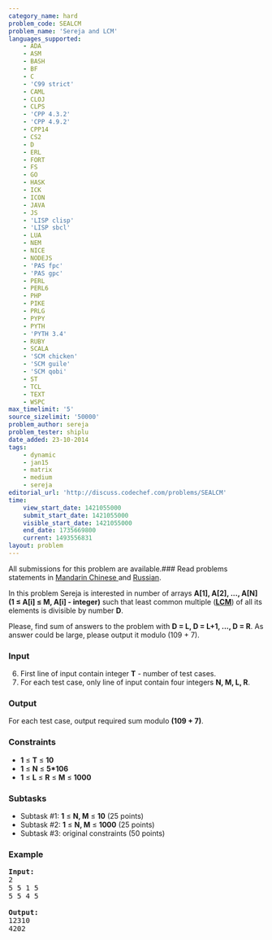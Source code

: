 ```yaml
---
category_name: hard
problem_code: SEALCM
problem_name: 'Sereja and LCM'
languages_supported:
    - ADA
    - ASM
    - BASH
    - BF
    - C
    - 'C99 strict'
    - CAML
    - CLOJ
    - CLPS
    - 'CPP 4.3.2'
    - 'CPP 4.9.2'
    - CPP14
    - CS2
    - D
    - ERL
    - FORT
    - FS
    - GO
    - HASK
    - ICK
    - ICON
    - JAVA
    - JS
    - 'LISP clisp'
    - 'LISP sbcl'
    - LUA
    - NEM
    - NICE
    - NODEJS
    - 'PAS fpc'
    - 'PAS gpc'
    - PERL
    - PERL6
    - PHP
    - PIKE
    - PRLG
    - PYPY
    - PYTH
    - 'PYTH 3.4'
    - RUBY
    - SCALA
    - 'SCM chicken'
    - 'SCM guile'
    - 'SCM qobi'
    - ST
    - TCL
    - TEXT
    - WSPC
max_timelimit: '5'
source_sizelimit: '50000'
problem_author: sereja
problem_tester: shiplu
date_added: 23-10-2014
tags:
    - dynamic
    - jan15
    - matrix
    - medium
    - sereja
editorial_url: 'http://discuss.codechef.com/problems/SEALCM'
time:
    view_start_date: 1421055000
    submit_start_date: 1421055000
    visible_start_date: 1421055000
    end_date: 1735669800
    current: 1493556831
layout: problem
---
```

All submissions for this problem are available.###  Read problems statements in [Mandarin Chinese ](http://www.codechef.com/download/translated/JAN15/mandarin/SEALCM.pdf) and [Russian](http://www.codechef.com/download/translated/JAN15/russian/SEALCM.pdf).

In this problem Sereja is interested in number of arrays **A\[1\], A\[2\], ..., A\[N\] (1 ≤ A\[i\] ≤ M, A\[i\] - integer)**
such that least common multiple ([**LCM**](http://en.wikipedia.org/wiki/Least_common_multiple)) of all its elements is divisible by number **D**.

Please, find sum of answers to the problem with **D = L, D = L+1, ..., D = R**. As answer could be large, please output it modulo
(109 + 7).

### Input

6. First line of input contain integer **T** - number of test cases.
7. For each test case, only line of input contain four integers **N, M, L, R**.
### Output

For each test case, output required sum modulo **(109 + 7)**.

### Constraints

- **1** ≤ **T** ≤ **10**
- **1** ≤ **N** ≤ **5\*106**
- **1** ≤ **L** ≤ **R** ≤ **M** ≤ **1000**

### Subtasks

- Subtask #1: **1** ≤ **N, M** ≤ **10** (25 points)
- Subtask #2: **1** ≤ **N, M** ≤  **1000**  (25 points)
- Subtask #3: original constraints (50 points)

### Example

<pre>
<b>Input:</b>
2
5 5 1 5
5 5 4 5

<b>Output:</b>
12310
4202

</pre>